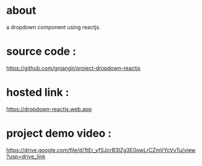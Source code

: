 # about
a dropdown component using reactjs. 

# source code :
https://github.com/gnjangir/project-dropdown-reactjs

# hosted link :
https://dropdown-reactjs.web.app

# project demo video :
https://drive.google.com/file/d/1tEr_yfSJcrB3IZg3E0owLrCZmVYcVvTu/view?usp=drive_link
